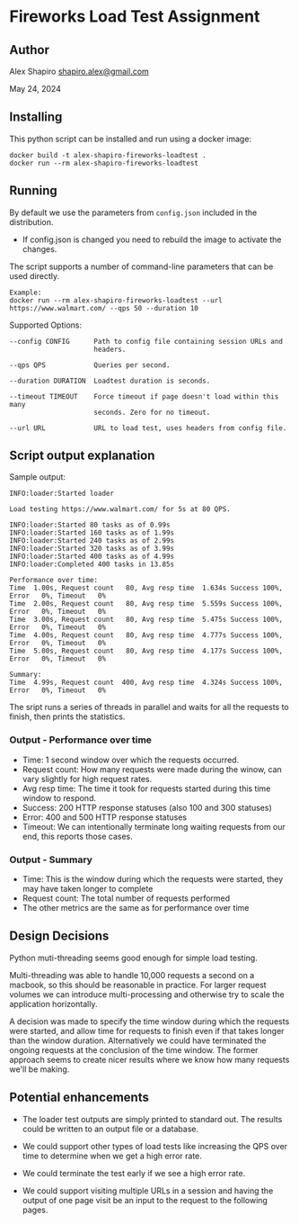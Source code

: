 # Fireworks Load Test Assignment

## Author 

Alex Shapiro <shapiro.alex@gmail.com>

May 24, 2024

## Installing

This python script can be installed and run using a docker image:

```
docker build -t alex-shapiro-fireworks-loadtest .
docker run --rm alex-shapiro-fireworks-loadtest
```

## Running

By default we use the parameters from `config.json` included in the distribution.
* If config.json is changed you need to rebuild the image to activate the changes.

The script supports a number of command-line parameters that can be used directly.

```
Example:
docker run --rm alex-shapiro-fireworks-loadtest --url https://www.walmart.com/ --qps 50 --duration 10 
```

Supported Options:
```
--config CONFIG      Path to config file containing session URLs and
                     headers.

--qps QPS            Queries per second.

--duration DURATION  Loadtest duration is seconds.

--timeout TIMEOUT    Force timeout if page doesn't load within this many
                     seconds. Zero for no timeout.

--url URL            URL to load test, uses headers from config file.
```

## Script output explanation

Sample output:
```
INFO:loader:Started loader

Load testing https://www.walmart.com/ for 5s at 80 QPS.

INFO:loader:Started 80 tasks as of 0.99s
INFO:loader:Started 160 tasks as of 1.99s
INFO:loader:Started 240 tasks as of 2.99s
INFO:loader:Started 320 tasks as of 3.99s
INFO:loader:Started 400 tasks as of 4.99s
INFO:loader:Completed 400 tasks in 13.85s

Performance over time:
Time  1.00s, Request count   80, Avg resp time  1.634s Success 100%, Error   0%, Timeout   0%
Time  2.00s, Request count   80, Avg resp time  5.559s Success 100%, Error   0%, Timeout   0%
Time  3.00s, Request count   80, Avg resp time  5.475s Success 100%, Error   0%, Timeout   0%
Time  4.00s, Request count   80, Avg resp time  4.777s Success 100%, Error   0%, Timeout   0%
Time  5.00s, Request count   80, Avg resp time  4.177s Success 100%, Error   0%, Timeout   0%

Summary:
Time  4.99s, Request count  400, Avg resp time  4.324s Success 100%, Error   0%, Timeout   0%
```

The sript runs a series of threads in parallel and waits for all the requests to finish, then prints the statistics.

### Output - Performance over time
* Time: 1 second window over which the requests occurred.
* Request count: How many requests were made during the winow, can vary slightly for high request rates.
* Avg resp time: The time it took for requests started during this time window to respond.
* Success: 200 HTTP response statuses (also 100 and 300 statuses)
* Error: 400 and 500 HTTP response statuses
* Timeout: We can intentionally terminate long waiting requests from our end, this reports those cases.

### Output - Summary
* Time: This is the window during which the requests were started, they may have taken longer to complete
* Request count: The total number of requests performed
* The other metrics are the same as for performance over time

## Design Decisions

Python muti-threading seems good enough for simple load testing.

Multi-threading was able to handle 10,000 requests a second on a macbook, so this should be reasonable in practice. For larger request volumes we can introduce multi-processing and otherwise try to scale the application horizontally.

A decision was made to specify the time window during which the requests were started, and allow time for requests to finish even if that takes longer than the window duration. Alternatively we could have terminated the ongoing requests at the conclusion of the time window. The former approach seems to create nicer results where we know how many requests we'll be making.

## Potential enhancements

* The loader test outputs are simply printed to standard out. The results could be written to an output file or a database.

* We could support other types of load tests like increasing the QPS over time to determine when we get a high error rate.

* We could terminate the test early if we see a high error rate.

* We could support visiting multiple URLs in a session and having the output of one page visit be an input to the request to the following pages.

